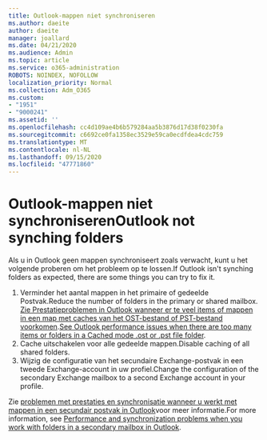```yaml
---
title: Outlook-mappen niet synchroniseren
ms.author: daeite
author: daeite
manager: joallard
ms.date: 04/21/2020
ms.audience: Admin
ms.topic: article
ms.service: o365-administration
ROBOTS: NOINDEX, NOFOLLOW
localization_priority: Normal
ms.collection: Adm_O365
ms.custom:
- "1951"
- "9000241"
ms.assetid: ''
ms.openlocfilehash: cc4d109ae4b6b579284aa5b3876d17d38f0230fa
ms.sourcegitcommit: c6692ce0fa1358ec3529e59ca0ecdfdea4cdc759
ms.translationtype: MT
ms.contentlocale: nl-NL
ms.lasthandoff: 09/15/2020
ms.locfileid: "47771860"
---
```

# <a name="outlook-not-synching-folders"></a><span data-ttu-id="34d06-102">Outlook-mappen niet synchroniseren</span><span class="sxs-lookup"><span data-stu-id="34d06-102">Outlook not synching folders</span></span>

<span data-ttu-id="34d06-103">Als u in Outlook geen mappen synchroniseert zoals verwacht, kunt u het volgende proberen om het probleem op te lossen.</span><span class="sxs-lookup"><span data-stu-id="34d06-103">If Outlook isn't synching folders as expected, there are some things you can try to fix it.</span></span>

1. <span data-ttu-id="34d06-104">Verminder het aantal mappen in het primaire of gedeelde Postvak.</span><span class="sxs-lookup"><span data-stu-id="34d06-104">Reduce the number of folders in the primary or shared mailbox.</span></span> <span data-ttu-id="34d06-105">[Zie Prestatieproblemen in Outlook wanneer er te veel items of mappen in een map met caches van het OST-bestand of PST-bestand voorkomen](https://support.microsoft.com/help/2768656).</span><span class="sxs-lookup"><span data-stu-id="34d06-105">[See Outlook performance issues when there are too many items or folders in a Cached mode .ost or .pst file folder](https://support.microsoft.com/help/2768656).</span></span>
2. <span data-ttu-id="34d06-106">Cache uitschakelen voor alle gedeelde mappen.</span><span class="sxs-lookup"><span data-stu-id="34d06-106">Disable caching of all shared folders.</span></span>
3. <span data-ttu-id="34d06-107">Wijzig de configuratie van het secundaire Exchange-postvak in een tweede Exchange-account in uw profiel.</span><span class="sxs-lookup"><span data-stu-id="34d06-107">Change the configuration of the secondary Exchange mailbox to a second Exchange account in your profile.</span></span>

<span data-ttu-id="34d06-108">Zie [problemen met prestaties en synchronisatie wanneer u werkt met mappen in een secundair postvak in Outlook](https://support.microsoft.com/help/3115602)voor meer informatie.</span><span class="sxs-lookup"><span data-stu-id="34d06-108">For more information, see [Performance and synchronization problems when you work with folders in a secondary mailbox in Outlook](https://support.microsoft.com/help/3115602).</span></span>
